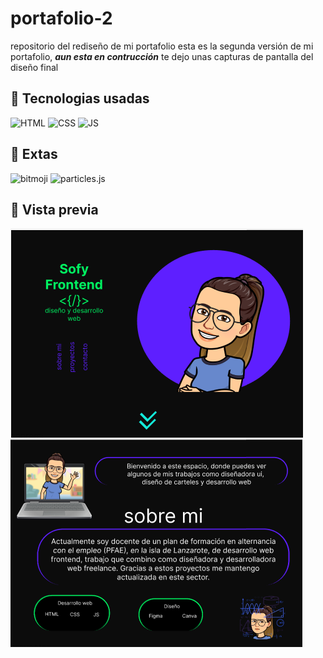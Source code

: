 # portafolio-2
repositorio del rediseño de mi portafolio 
esta es la segunda versión de mi portafolio, **_aun esta en contrucción_** te dejo unas 
capturas de pantalla del diseño final 

## 📍 Tecnologias usadas 

![HTML](https://img.shields.io/badge/html5%20-%23E34F26.svg?&style=for-the-badge&logo=html5&logoColor=white)
![CSS](https://img.shields.io/badge/css3%20-%231572B6.svg?&style=for-the-badge&logo=css3&logoColor=white)
![JS](https://img.shields.io/badge/javascript%20-%23323330.svg?&style=for-the-badge&logo=javascript&logoColor=%23F7DF1E)

## 📍 Extas
![bitmoji](https://img.shields.io/badge/-bitmoji-brightgreen)
![particles.js](https://img.shields.io/badge/-particles.js-blueviolet)


## 📍 Vista previa 
![vista previa](https://github.com/SofyFrontend/portafolio-2/blob/main/vistaprevia1.png)
![vista previa 2](https://github.com/SofyFrontend/portafolio-2/blob/main/vistaprevia2.png)
